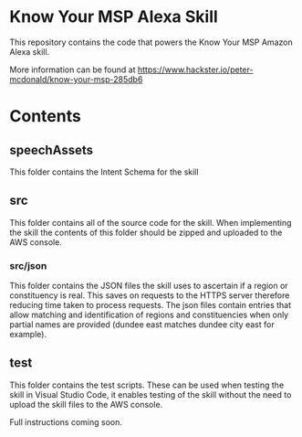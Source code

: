 # Know Your MSP Alexa Skill

This repository contains the code that powers the Know Your MSP Amazon Alexa skill.

More information can be found at https://www.hackster.io/peter-mcdonald/know-your-msp-285db6

# Contents

## speechAssets

This folder contains the Intent Schema for the skill

## src

This folder contains all of the source code for the skill. When implementing the skill the contents of this folder should be zipped and uploaded to the AWS console.

### src/json

This folder contains the JSON files the skill uses to ascertain if a region or constituency is real. This saves on requests to the HTTPS server therefore reducing time taken to process requests. The json files contain entries that allow matching and identification of regions and constituencies when only partial names are provided (dundee east matches dundee city east for example).

## test

This folder contains the test scripts. These can be used when testing the skill in Visual Studio Code, it enables testing of the skill without the need to upload the skill files to the AWS console.

Full instructions coming soon.
